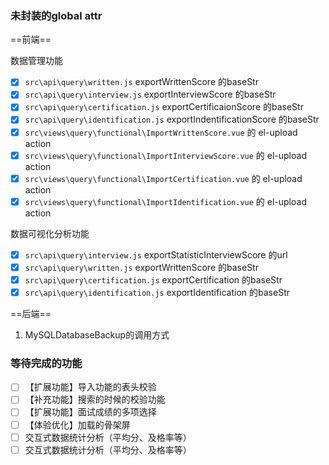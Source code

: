 ### 未封装的global attr

==前端==

数据管理功能

- [x] `src\api\query\written.js` exportWrittenScore 的baseStr
- [x] `src\api\query\interview.js` exportInterviewScore 的baseStr
- [x] `src\api\query\certification.js` exportCertificaionScore 的baseStr
- [x] `src\api\query\identification.js` exportIndentificationScore 的baseStr
- [x] `src\views\query\functional\ImportWrittenScore.vue` 的 el-upload action
- [x] `src\views\query\functional\ImportInterviewScore.vue` 的 el-upload action
- [x] `src\views\query\functional\ImportCertification.vue` 的 el-upload action
- [x] `src\views\query\functional\ImportIdentification.vue` 的 el-upload action

数据可视化分析功能

- [x] `src\api\query\interview.js` exportStatisticInterviewScore 的url
- [x] `src\api\query\written.js` exportWrittenScore 的baseStr
- [x] `src\api\query\certification.js` exportCertification 的baseStr
- [x] `src\api\query\identification.js` exportIdentification 的baseStr

==后端==

1. MySQLDatabaseBackup的调用方式

### 等待完成的功能

- [ ] 【扩展功能】导入功能的表头校验
- [ ] 【补充功能】搜索的时候的校验功能
- [ ] 【扩展功能】面试成绩的多项选择
- [ ] 【体验优化】加载的骨架屏
- [ ] 交互式数据统计分析（平均分、及格率等）
- [ ] 交互式数据统计分析（平均分、及格率等）

